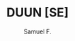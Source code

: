 ---
layout: none
school-year: 2017-2018
categories: student-project
title:  "DUUN [SE]"
author: "Samuel F."
description:

author-url: "https://scratch.mit.edu/users/KrazyKittn/"
project-id: "215312792"
---